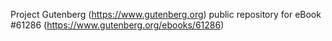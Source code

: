 Project Gutenberg (https://www.gutenberg.org) public repository for eBook #61286 (https://www.gutenberg.org/ebooks/61286)
